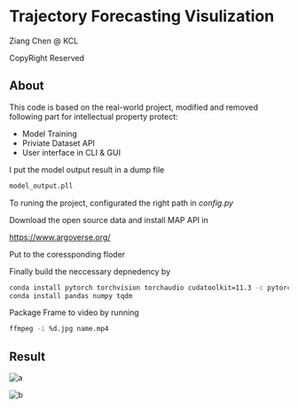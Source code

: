 # Trajectory Forecasting Visulization

Ziang Chen @ KCL



CopyRight Reserved



## About

This code is based on the real-world project, modified and removed following part for intellectual property protect:

* Model Training 
* Priviate Dataset API
* User interface in CLI & GUI

I put the model output result in a dump file 

```bash
model_output.pll
```

To runing the project, configurated the right path in *config.py*

Download the open source data and install MAP API in 

https://www.argoverse.org/


Put to the coressponding floder


Finally build the neccessary depnedency by

```bash
conda install pytorch torchvision torchaudio cudatoolkit=11.3 -c pytorch
conda install pandas numpy tqdm
```

Package Frame to video by running
```bash
ffmpeg -i %d.jpg name.mp4
```

## Result

![a](https://i.imgur.com/vsgpmbu.gif)

![b](https://i.imgur.com/ZCBGkLF.gif)

